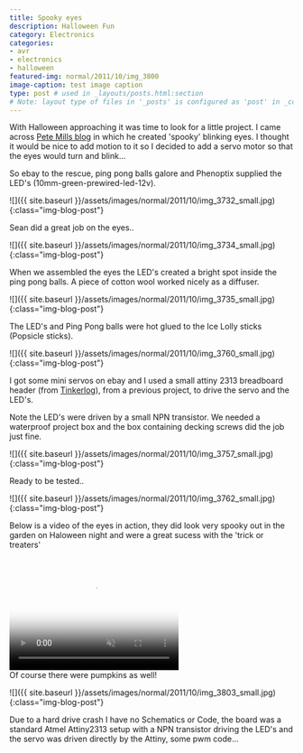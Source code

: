 ```yaml
---
title: Spooky eyes
description: Halloween Fun
category: Electronics
categories:
- avr
- electronics
- halloween
featured-img: normal/2011/10/img_3800
image-caption: test image caption
type: post # used in _layouts/posts.html:section
# Note: layout type of files in '_posts' is configured as 'post' in _config.yml
---
```

With Halloween approaching it was time to look for a little project. I came across <a title="Pete Mill's blog" href="http://petemills.blogspot.ie/2011/08/halloween-spooky-eyes.html">Pete Mills blog</a> in which he created 'spooky' blinking eyes. I thought it would be nice to add motion to it so I decided to add a servo motor so that the eyes would turn and blink...

So ebay to the rescue, ping pong balls galore and Phenoptix supplied the LED's (10mm-green-prewired-led-12v).

![]({{ site.baseurl }}/assets/images/normal/2011/10/img_3732_small.jpg){:class="img-blog-post"}

Sean did a great job on the eyes..

![]({{ site.baseurl }}/assets/images/normal/2011/10/img_3734_small.jpg){:class="img-blog-post"}

When we assembled the eyes the LED's created a bright spot inside the ping pong balls. A piece of cotton wool worked nicely as a diffuser.

![]({{ site.baseurl }}/assets/images/normal/2011/10/img_3735_small.jpg){:class="img-blog-post"}

The LED's and Ping Pong balls were hot glued to the Ice Lolly sticks (Popsicle sticks).

![]({{ site.baseurl }}/assets/images/normal/2011/10/img_3760_small.jpg){:class="img-blog-post"}

I got some mini servos on ebay and I used a small attiny 2313 breadboard header (from <a title="Tinkerlog" href="http://tinkerlog.com/2009/01/18/attiny-breadboard-headers/">Tinkerlog</a>), from a previous project, to drive the servo and the LED's.

Note the LED's were driven by a small NPN transistor. We needed a waterproof project box and the box containing decking screws did the job just fine.

![]({{ site.baseurl }}/assets/images/normal/2011/10/img_3757_small.jpg){:class="img-blog-post"}

Ready to be tested..

![]({{ site.baseurl }}/assets/images/normal/2011/10/img_3762_small.jpg){:class="img-blog-post"}

Below is a video of the eyes in action, they did look very spooky out in the garden on Haloween night and were a great sucess with the 'trick or treaters'

<video width="300" height="200" poster="{{ site.baseurl }}/assets/images/normal/2011/10/img_3800_small.jpg" muted loop autoplay>
    <source src="{{ site.baseurl }}/assets/video/normal/2011/10/MVI_3552.mp4" type="video/mp4"/>
    <source src="{{ site.baseurl }}/assets/video/normal/2011/10/MVI_3552.webm" type="video/webm"/> 
    Your Video does not support the video tag.
</video>
<br>
Of course there were pumpkins as well!

![]({{ site.baseurl }}/assets/images/normal/2011/10/img_3803_small.jpg){:class="img-blog-post"}

Due to a hard drive crash I have no Schematics or Code, the board was a standard Atmel Attiny2313 setup with a NPN transistor driving the LED's and the servo was driven directly by the Attiny, some pwm code...
